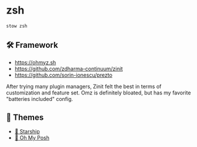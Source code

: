 # zsh

```sh
stow zsh
```

## 🛠️ Framework

- <https://ohmyz.sh>
- <https://github.com/zdharma-continuum/zinit>
- <https://github.com/sorin-ionescu/prezto>

After trying many plugin managers, Zinit felt the best in terms of customization and feature set.
Omz is definitely bloated, but has my favorite "batteries included" config.

## 💅 Themes

- [🚀 Starship](../starship/README.md)
- [🫢 Oh My Posh](https://ohmyposh.dev)
